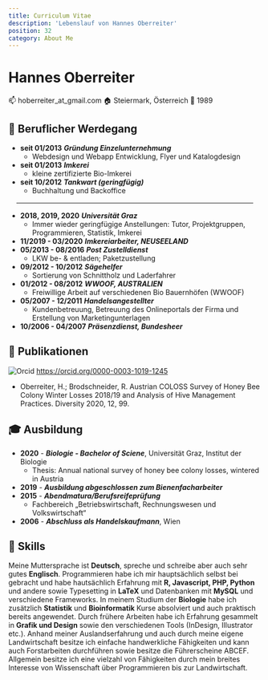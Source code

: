 ```yaml
---
title: Curriculum Vitae
description: 'Lebenslauf von Hannes Oberreiter'
position: 32
category: About Me
---
```

<div class="leading-tight">

# Hannes Oberreiter

:mailbox: hoberreiter_at_gmail.com
:house: Steiermark, Österreich
:birthday: 1989

## :construction_worker: Beruflicher Werdegang

- **seit 01/2013**    ***Gründung Einzelunternehmung***
  - Webdesign und Webapp Entwicklung, Flyer und Katalogdesign
- **seit 01/2013**     ***Imkerei***
  - kleine zertifizierte Bio-Imkerei
- **seit 10/2012**     ***Tankwart (geringfügig)***
  - Buchhaltung und Backoffice

<hr style="margin: 1rem" />

- **2018, 2019, 2020**    ***Universität Graz***
  - Immer wieder geringfügige Anstellungen: Tutor, Projektgruppen, Programmieren, Statistik, Imkerei
- **11/2019 - 03/2020**   ***Imkereiarbeiter, NEUSEELAND***
- **05/2013 - 08/2016**   ***Post Zustelldienst***
  - LKW be- & entladen; Paketzustellung
- **09/2012 - 10/2012**   ***Sägehelfer***
  - Sortierung von Schnittholz und Laderfahrer
- **01/2012 - 08/2012**   ***WWOOF, AUSTRALIEN***
  - Freiwillige Arbeit auf verschiedenen Bio Bauernhöfen (WWOOF)
- **05/2007 - 12/2011**   ***Handelsangestellter***
  - Kundenbetreuung, Betreuung des Onlineportals der Firma und Erstellung von Marketingunterlagen
- **10/2006 - 04/2007**   ***Präsenzdienst, Bundesheer***

## :paperclip: Publikationen

<div>
<img alt="Orcid" src="img/orcid.png" class="inline" style="margin-top: 0rem; margin-bottom: 0rem;" /> <a class="inline" href=https://orcid.org/0000-0003-1019-1245> https://orcid.org/0000-0003-1019-1245</a>
</div>

- Oberreiter, H.; Brodschneider, R. Austrian COLOSS Survey of Honey Bee Colony Winter Losses 2018/19 and Analysis of Hive Management Practices. Diversity 2020, 12, 99.

## :mortar_board: Ausbildung

- **2020** - ***Biologie - Bachelor of Sciene***, Universität Graz, Institut der Biologie
  - Thesis: Annual national survey of honey bee colony losses, wintered in Austria
- **2019** - ***Ausbildung abgeschlossen zum Bienenfacharbeiter***
- **2015** - ***Abendmatura/Berufsreifeprüfung***
  - Fachbereich „Betriebswirtschaft, Rechnungswesen und Volkswirtschaft“
- **2006** - ***Abschluss als Handelskaufmann***, Wien

## :memo: Skills

Meine Muttersprache ist **Deutsch**, spreche und schreibe aber auch sehr gutes **Englisch**. Programmieren habe ich mir hauptsächlich selbst bei gebracht und habe hautsächlich Erfahrung mit **R, Javascript, PHP, Python** und andere sowie Typesetting in **LaTeX** und Datenbanken mit **MySQL** und verschiedene Frameworks. In meinem Studium der **Biologie** habe ich zusätzlich **Statistik** und **Bioinformatik** Kurse absolviert und auch praktisch bereits angewendet. Durch frühere Arbeiten habe ich Erfahrung gesammelt in **Grafik und Design** sowie den verschiedenen Tools (InDesign, Illustrator etc.). Anhand meiner Auslandserfahrung und auch durch meine eigene Landwirtschaft besitze ich einfache handwerkliche Fähigkeiten und kann auch Forstarbeiten durchführen sowie besitze die Führerscheine ABCEF. Allgemein besitze ich eine vielzahl von Fähigkeiten durch mein breites Interesse von Wissenschaft über Programmieren bis zur Landwirtschaft.

</div>
